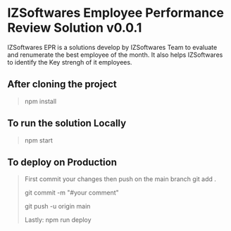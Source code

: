 # IZSoftwares Employee Performance Review Solution v0.0.1

IZSoftwares EPR is a solutions develop by IZSoftwares Team to evaluate and renumerate the best employee of the month.
It also helps IZSoftwares to identify the Key strengh of it employees. 


## After cloning the project
> npm install
## To run the solution Locally
> npm start

## To deploy on Production
> First commit your changes then push on the main branch
> git add . 
>
> git commit -m "#your comment"
>
> git push -u origin main
>
> Lastly:
> npm run deploy

